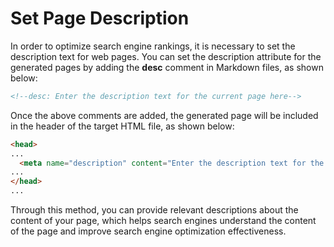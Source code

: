 # Set Page Description

In order to optimize search engine rankings, it is necessary to set the description text for web pages. You can set the description attribute for the generated pages by adding the **desc** comment in Markdown files, as shown below:

```markdown
<!--desc: Enter the description text for the current page here-->
```

Once the above comments are added, the generated page will be included in the header of the target HTML file, as shown below: 

```html
<head>
...
  <meta name="description" content="Enter the description text for the current page here">
...
</head>
...
```

Through this method, you can provide relevant descriptions about the content of your page, which helps search engines understand the content of the page and improve search engine optimization effectiveness.